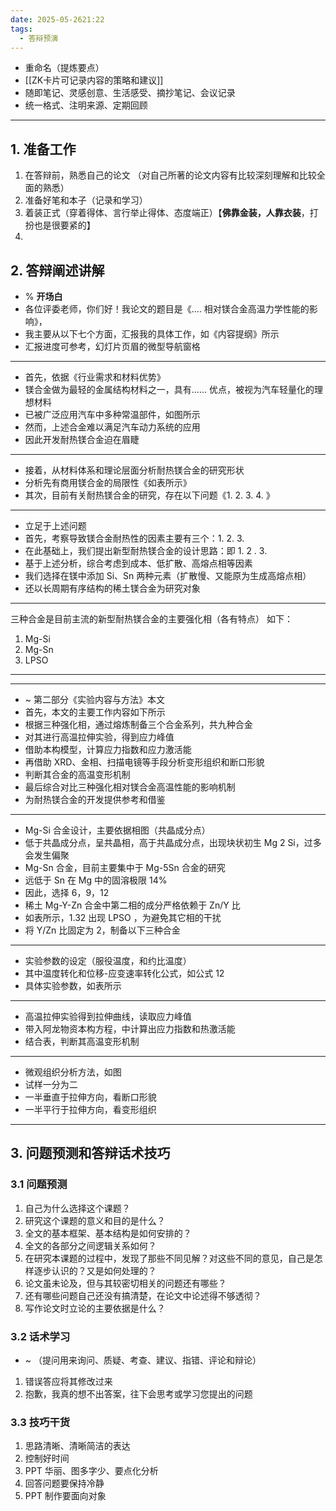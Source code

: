 ```yaml
---
date: 2025-05-2621:22
tags:
  - 答辩预演
---
```

- 重命名（提炼要点）
- [[ZK卡片可记录内容的策略和建议]]
- 随即笔记、灵感创意、生活感受、摘抄笔记、会议记录
- 统一格式、注明来源、定期回顾
---
## 1. 准备工作 
1. 在答辩前，熟悉自己的论文 （对自己所著的论文内容有比较深刻理解和比较全面的熟悉）
2. 准备好笔和本子（记录和学习）
3. 着装正式（穿着得体、言行举止得体、态度端正）【**佛靠金装，人靠衣装**，打扮也是很要紧的】
4. 

## 2. 答辩阐述讲解 
- % **开场白**
- 各位评委老师，你们好！我论文的题目是《.... 相对镁合金高温力学性能的影响》，
- 我主要从以下七个方面，汇报我的具体工作，如《内容提纲》所示
- 汇报进度可参考，幻灯片页眉的微型导航窗格
---
- 首先，依据《行业需求和材料优势》
- 镁合金做为最轻的金属结构材料之一，具有...... 优点，被视为汽车轻量化的理想材料
- 已被广泛应用汽车中多种常温部件，如图所示
- 然而，上述合金难以满足汽车动力系统的应用
- 因此开发耐热镁合金迫在眉睫
---
- 接着，从材料体系和理论层面分析耐热镁合金的研究形状
- 分析先有商用镁合金的局限性《如表所示》
- 其次，目前有关耐热镁合金的研究，存在以下问题《1. 2. 3. 4. 》
---
- 立足于上述问题
- 首先，考察导致镁合金耐热性的因素主要有三个：1. 2. 3. 
- 在此基础上，我们提出新型耐热镁合金的设计思路：即 1. 2 . 3. 
- 基于上述分析，综合考虑到成本、低扩散、高熔点相等因素
- 我们选择在镁中添加 Si、Sn 两种元素（扩散慢、又能原为生成高熔点相）
- 还以长周期有序结构的稀土镁合金为研究对象
---
三种合金是目前主流的新型耐热镁合金的主要强化相（各有特点）
如下：
1. Mg-Si
2. Mg-Sn
3. LPSO
---
---
- ~ 第二部分《实验内容与方法》本文
- 首先，本文的主要工作内容如下所示
- 根据三种强化相，通过熔炼制备三个合金系列，共九种合金
- 对其进行高温拉伸实验，得到应力峰值
- 借助本构模型，计算应力指数和应力激活能
- 再借助 XRD、金相、扫描电镜等手段分析变形组织和断口形貌
- 判断其合金的高温变形机制
- 最后综合对比三种强化相对镁合金高温性能的影响机制
- 为耐热镁合金的开发提供参考和借鉴
---
- Mg-Si 合金设计，主要依据相图（共晶成分点）
- 低于共晶成分点，呈共晶相，高于共晶成分点，出现块状初生 Mg 2 Si，过多会发生偏聚
- Mg-Sn 合金，目前主要集中于 Mg-5Sn 合金的研究 
- 远低于 Sn 在 Mg 中的固溶极限 14%
- 因此，选择 6，9，12 
- 稀土 Mg-Y-Zn 合金中第二相的成分严格依赖于 Zn/Y 比
- 如表所示，1.32 出现 LPSO ，为避免其它相的干扰
- 将 Y/Zn 比固定为 2，制备以下三种合金 
---
- 实验参数的设定（服役温度，和约比温度）
- 其中温度转化和位移-应变速率转化公式，如公式 12
- 具体实验参数，如表所示
---
- 高温拉伸实验得到拉伸曲线，读取应力峰值
- 带入阿龙物资本构方程，中计算出应力指数和热激活能
- 结合表，判断其高温变形机制
---
- 微观组织分析方法，如图
- 试样一分为二
- 一半垂直于拉伸方向，看断口形貌
- 一半平行于拉伸方向，看变形组织
---


## 3. 问题预测和答辩话术技巧
### 3.1 问题预测 
1. 自己为什么选择这个课题？
2. 研究这个课题的意义和目的是什么？
3. 全文的基本框架、基本结构是如何安排的？
4. 全文的各部分之间逻辑关系如何？
5. 在研究本课题的过程中，发现了那些不同见解？对这些不同的意见，自己是怎样逐步认识的？又是如何处理的？
6. 论文虽未论及，但与其较密切相关的问题还有哪些？
7. 还有哪些问题自己还没有搞清楚，在论文中论述得不够透彻？
8. 写作论文时立论的主要依据是什么？

### 3.2 话术学习 
- ~ （提问用来询问、质疑、考查、建议、指错、评论和辩论）
1. 错误答应将其修改过来
2. 抱歉，我真的想不出答案，往下会思考或学习您提出的问题

### 3.3 技巧干货 
1. 思路清晰、清晰简洁的表达 
2. 控制好时间
3. PPT 华丽、图多字少、要点化分析 
4. 回答问题要保持冷静
5. PPT 制作要面向对象